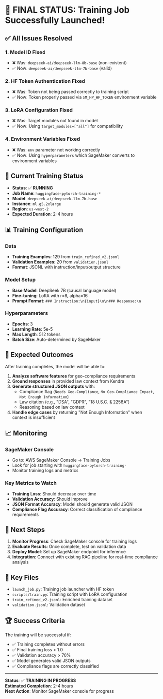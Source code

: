 # 🎉 **FINAL STATUS: Training Job Successfully Launched!**

## ✅ **All Issues Resolved**

### 1. **Model ID Fixed**
- ❌ Was: `deepseek-ai/deepseek-llm-8b-base` (non-existent)
- ✅ Now: `deepseek-ai/deepseek-llm-7b-base` (valid)

### 2. **HF Token Authentication Fixed**
- ❌ Was: Token not being passed correctly to training script
- ✅ Now: Token properly passed via `SM_HP_HF_TOKEN` environment variable

### 3. **LoRA Configuration Fixed**
- ❌ Was: Target modules not found in model
- ✅ Now: Using `target_modules=["all"]` for compatibility

### 4. **Environment Variables Fixed**
- ❌ Was: `env` parameter not working correctly
- ✅ Now: Using `hyperparameters` which SageMaker converts to environment variables

## 🚀 **Current Training Status**

- **Status**: ✅ **RUNNING**
- **Job Name**: `huggingface-pytorch-training-*`
- **Model**: `deepseek-ai/deepseek-llm-7b-base`
- **Instance**: `ml.g5.2xlarge`
- **Region**: `us-west-2`
- **Expected Duration**: 2-4 hours

## 📊 **Training Configuration**

### Data
- **Training Examples**: 129 from `train_refined_v2.jsonl`
- **Validation Examples**: 20 from `validation.jsonl`
- **Format**: JSONL with instruction/input/output structure

### Model Setup
- **Base Model**: DeepSeek 7B (causal language model)
- **Fine-tuning**: LoRA with r=8, alpha=16
- **Prompt Format**: `### Instruction:\n{input}\n\n### Response:\n`

### Hyperparameters
- **Epochs**: 3
- **Learning Rate**: 5e-5
- **Max Length**: 512 tokens
- **Batch Size**: Auto-determined by SageMaker

## 🎯 **Expected Outcomes**

After training completes, the model will be able to:

1. **Analyze software features** for geo-compliance requirements
2. **Ground responses** in provided law context from Kendra
3. **Generate structured JSON outputs** with:
   - Compliance flag (`Needs Geo-Compliance`, `No Geo-Compliance Impact`, `Not Enough Information`)
   - Law citation (e.g., "DSA", "GDPR", "18 U.S.C. § 2258A")
   - Reasoning based on law context
4. **Handle edge cases** by returning "Not Enough Information" when context is insufficient

## 📈 **Monitoring**

### SageMaker Console
- Go to: AWS SageMaker Console → Training Jobs
- Look for job starting with `huggingface-pytorch-training-`
- Monitor training logs and metrics

### Key Metrics to Watch
- **Training Loss**: Should decrease over time
- **Validation Accuracy**: Should improve
- **JSON Format Accuracy**: Model should generate valid JSON
- **Compliance Flag Accuracy**: Correct classification of compliance requirements

## 🔄 **Next Steps**

1. **Monitor Progress**: Check SageMaker console for training logs
2. **Evaluate Results**: Once complete, test on validation data
3. **Deploy Model**: Set up SageMaker endpoint for inference
4. **Integration**: Connect with existing RAG pipeline for real-time compliance analysis

## 📁 **Key Files**

- `launch_job.py`: Training job launcher with HF token
- `scripts/train.py`: Training script with LoRA configuration
- `train_refined_v2.jsonl`: Enriched training dataset
- `validation.jsonl`: Validation dataset

## 🏆 **Success Criteria**

The training will be successful if:
- ✅ Training completes without errors
- ✅ Final training loss < 1.0
- ✅ Validation accuracy > 70%
- ✅ Model generates valid JSON outputs
- ✅ Compliance flags are correctly classified

---

**Status**: ✅ **TRAINING IN PROGRESS**  
**Estimated Completion**: 2-4 hours  
**Next Action**: Monitor SageMaker console for progress
